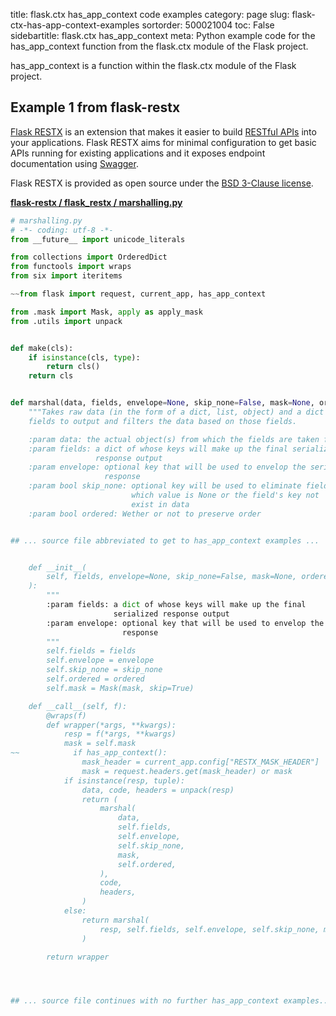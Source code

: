 title: flask.ctx has_app_context code examples
category: page
slug: flask-ctx-has-app-context-examples
sortorder: 500021004
toc: False
sidebartitle: flask.ctx has_app_context
meta: Python example code for the has_app_context function from the flask.ctx module of the Flask project.


has_app_context is a function within the flask.ctx module of the Flask project.


## Example 1 from flask-restx
[Flask RESTX](https://github.com/python-restx/flask-restx) is an
extension that makes it easier to build
[RESTful APIs](/application-programming-interfaces.html) into
your applications. Flask RESTX aims for minimal configuration to
get basic APIs running for existing applications and it exposes
endpoint documentation using [Swagger](https://swagger.io/).

Flask RESTX is provided as open source under the
[BSD  3-Clause license](https://github.com/python-restx/flask-restx/blob/master/LICENSE).

[**flask-restx / flask_restx / marshalling.py**](https://github.com/python-restx/flask-restx/blob/master/flask_restx/./marshalling.py)

```python
# marshalling.py
# -*- coding: utf-8 -*-
from __future__ import unicode_literals

from collections import OrderedDict
from functools import wraps
from six import iteritems

~~from flask import request, current_app, has_app_context

from .mask import Mask, apply as apply_mask
from .utils import unpack


def make(cls):
    if isinstance(cls, type):
        return cls()
    return cls


def marshal(data, fields, envelope=None, skip_none=False, mask=None, ordered=False):
    """Takes raw data (in the form of a dict, list, object) and a dict of
    fields to output and filters the data based on those fields.

    :param data: the actual object(s) from which the fields are taken from
    :param fields: a dict of whose keys will make up the final serialized
                   response output
    :param envelope: optional key that will be used to envelop the serialized
                     response
    :param bool skip_none: optional key will be used to eliminate fields
                           which value is None or the field's key not
                           exist in data
    :param bool ordered: Wether or not to preserve order


## ... source file abbreviated to get to has_app_context examples ...


    def __init__(
        self, fields, envelope=None, skip_none=False, mask=None, ordered=False
    ):
        """
        :param fields: a dict of whose keys will make up the final
                       serialized response output
        :param envelope: optional key that will be used to envelop the serialized
                         response
        """
        self.fields = fields
        self.envelope = envelope
        self.skip_none = skip_none
        self.ordered = ordered
        self.mask = Mask(mask, skip=True)

    def __call__(self, f):
        @wraps(f)
        def wrapper(*args, **kwargs):
            resp = f(*args, **kwargs)
            mask = self.mask
~~            if has_app_context():
                mask_header = current_app.config["RESTX_MASK_HEADER"]
                mask = request.headers.get(mask_header) or mask
            if isinstance(resp, tuple):
                data, code, headers = unpack(resp)
                return (
                    marshal(
                        data,
                        self.fields,
                        self.envelope,
                        self.skip_none,
                        mask,
                        self.ordered,
                    ),
                    code,
                    headers,
                )
            else:
                return marshal(
                    resp, self.fields, self.envelope, self.skip_none, mask, self.ordered
                )

        return wrapper




## ... source file continues with no further has_app_context examples...


```

